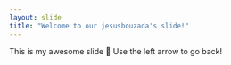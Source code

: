 ```yaml
---
layout: slide
title: "Welcome to our jesusbouzada's slide!"
---
```

This is my awesome slide :tada:
Use the left arrow to go back!
